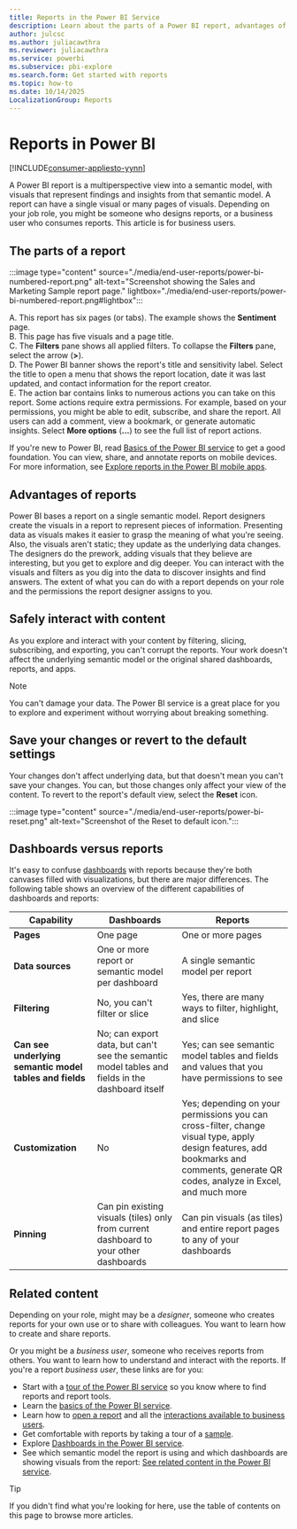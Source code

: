 ```yaml
---
title: Reports in the Power BI Service
description: Learn about the parts of a Power BI report, advantages of reports, and the difference between dashboards and reports.
author: julcsc
ms.author: juliacawthra
ms.reviewer: juliacawthra
ms.service: powerbi
ms.subservice: pbi-explore
ms.search.form: Get started with reports
ms.topic: how-to
ms.date: 10/14/2025
LocalizationGroup: Reports
---
```


# Reports in Power BI

[!INCLUDE[consumer-appliesto-yynn](../includes/consumer-appliesto-yyn.md)]

A Power BI report is a multiperspective view into a semantic model, with visuals that represent findings and insights from that semantic model. A report can have a single visual or many pages of visuals. Depending on your job role, you might be someone who designs reports, or a business user who consumes reports. This article is for business users.

## The parts of a report

:::image type="content" source="./media/end-user-reports/power-bi-numbered-report.png" alt-text="Screenshot showing the Sales and Marketing Sample report page." lightbox="./media/end-user-reports/power-bi-numbered-report.png#lightbox":::

A. This report has six pages (or tabs). The example shows the **Sentiment** page.  
B. This page has five visuals and a page title.  
C. The **Filters** pane shows all applied filters. To collapse the **Filters** pane, select the arrow (**>**).  
D. The Power BI banner shows the report's title and sensitivity label. Select the title to open a menu that shows the report location, date it was last updated, and contact information for the report creator.  
E. The action bar contains links to numerous actions you can take on this report. Some actions require extra permissions. For example, based on your permissions, you might be able to edit, subscribe, and share the report. All users can add a comment, view a bookmark, or generate automatic insights. Select **More options** (**...**) to see the full list of report actions.

If you're new to Power BI, read [Basics of the Power BI service](../fundamentals/service-basic-concepts.md) to get a good foundation. You can view, share, and annotate reports on mobile devices. For more information, see [Explore reports in the Power BI mobile apps](mobile/mobile-reports-in-the-mobile-apps.md).

## Advantages of reports

Power BI bases a report on a single semantic model. Report designers create the visuals in a report to represent pieces of information. Presenting data as visuals makes it easier to grasp the meaning of what you're seeing. Also, the visuals aren't static; they update as the underlying data changes. The designers do the prework, adding visuals that they believe are interesting, but you get to explore and dig deeper. You can interact with the visuals and filters as you dig into the data to discover insights and find answers. The extent of what you can do with a report depends on your role and the permissions the report designer assigns to you.

## Safely interact with content

As you explore and interact with your content by filtering, slicing, subscribing, and exporting, you can't corrupt the reports. Your work doesn't affect the underlying semantic model or the original shared dashboards, reports, and apps.

> [!NOTE]
> You can't damage your data. The Power BI service is a great place for you to explore and experiment without worrying about breaking something.

## Save your changes or revert to the default settings

Your changes don't affect underlying data, but that doesn't mean you can't save your changes. You can, but those changes only affect your view of the content. To revert to the report's default view, select the **Reset** icon.

:::image type="content" source="./media/end-user-reports/power-bi-reset.png" alt-text="Screenshot of the Reset to default icon.":::

## Dashboards versus reports

It's easy to confuse [dashboards](end-user-dashboards.md) with reports because they're both canvases filled with visualizations, but there are major differences. The following table shows an overview of the different capabilities of dashboards and reports:

| **Capability** | **Dashboards** | **Reports** |
| --- | --- | --- |
| **Pages** | One page | One or more pages |
| **Data sources** | One or more report or semantic model per dashboard |A single semantic model per report |
| **Filtering** | No, you can't filter or slice | Yes, there are many ways to filter, highlight, and slice |
| **Can see underlying semantic model tables and fields** |No; can export data, but can't see the semantic model tables and fields in the dashboard itself |Yes; can see semantic model tables and fields and values that you have permissions to see |
| **Customization** | No  | Yes; depending on your permissions you can cross-filter, change visual type, apply design features, add bookmarks and comments, generate QR codes, analyze in Excel, and much more |
| **Pinning** |Can pin existing visuals (tiles) only from current dashboard to your other dashboards |Can pin visuals (as tiles) and entire report pages to any of your dashboards |

<!--| Available in Power BI Desktop |No |Yes, can create and view reports in Desktop |
 -->

## Related content

Depending on your role, might may be a *designer*, someone who creates reports for your own use or to share with colleagues. You want to learn how to create and share reports.

Or you might be a *business user*, someone who receives reports from others. You want to learn how to understand and interact with the reports. If you're a report *business user*, these links are for you:

* Start with a [tour of the Power BI service](end-user-experience.md) so you know where to find reports and report tools.
* Learn the [basics of the Power BI service](../fundamentals/service-basic-concepts.md).
* Learn how to [open a report](end-user-report-open.md) and all the [interactions available to business users](end-user-reading-view.md).
* Get comfortable with reports by taking a tour of a [sample](../create-reports/sample-tutorial-connect-to-the-samples.md).  
* Explore [Dashboards in the Power BI service](end-user-dashboards.md).  
* See which semantic model the report is using and which dashboards are showing visuals from the report: [See related content in the Power BI service](end-user-related.md).

> [!TIP]
> If you didn't find what you're looking for here, use the table of contents on this page to browse more articles.
